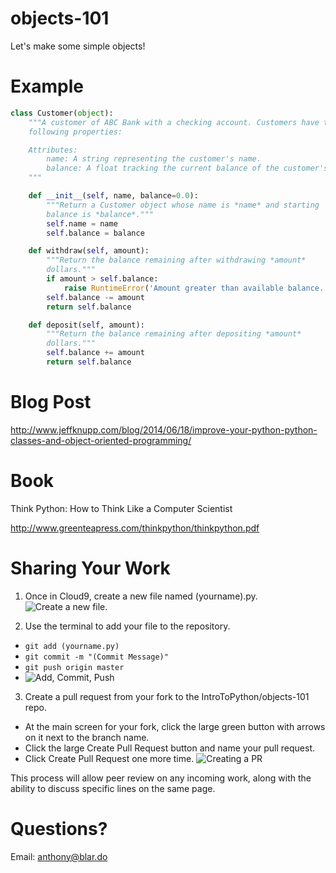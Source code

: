 objects-101
===========

Let's make some simple objects!


Example
===========

```python
class Customer(object):
    """A customer of ABC Bank with a checking account. Customers have the
    following properties:

    Attributes:
        name: A string representing the customer's name.
        balance: A float tracking the current balance of the customer's account.
    """

    def __init__(self, name, balance=0.0):
        """Return a Customer object whose name is *name* and starting
        balance is *balance*."""
        self.name = name
        self.balance = balance

    def withdraw(self, amount):
        """Return the balance remaining after withdrawing *amount*
        dollars."""
        if amount > self.balance:
            raise RuntimeError('Amount greater than available balance.')
        self.balance -= amount
        return self.balance

    def deposit(self, amount):
        """Return the balance remaining after depositing *amount*
        dollars."""
        self.balance += amount
        return self.balance
```
        

Blog Post
===========
http://www.jeffknupp.com/blog/2014/06/18/improve-your-python-python-classes-and-object-oriented-programming/


Book
===========

Think Python: How to Think Like a Computer Scientist

http://www.greenteapress.com/thinkpython/thinkpython.pdf


Sharing Your Work
===========
1) Once in Cloud9, create a new file named (yourname).py.
![Create a new file.](http://cl.ly/image/0q161Z3f2K3h/Screen%20Shot%202014-10-01%20at%208.26.18%20PM.png)

2) Use the terminal to add your file to the repository.
- `git add (yourname.py)`
- `git commit -m "(Commit Message)"`
- `git push origin master`
- ![Add, Commit, Push](http://cl.ly/image/0m2H373m1j2h/Screen%20Shot%202014-10-01%20at%208.28.01%20PM.png)

3) Create a pull request from your fork to the IntroToPython/objects-101 repo.
- At the main screen for your fork, click the large green button with arrows on it next to the branch name.
- Click the large Create Pull Request button and name your pull request.
- Click Create Pull Request one more time.
![Creating a PR](http://cl.ly/image/1i232B3L1R0c/Screen%20Shot%202014-10-01%20at%208.29.14%20PM.png)

This process will allow peer review on any incoming work, along with the ability to discuss specific lines on the same page.


Questions?
==========

Email: anthony@blar.do
